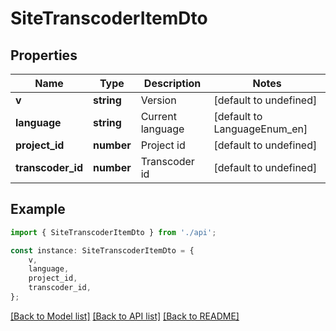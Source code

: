 # SiteTranscoderItemDto


## Properties

Name | Type | Description | Notes
------------ | ------------- | ------------- | -------------
**v** | **string** | Version | [default to undefined]
**language** | **string** | Current language | [default to LanguageEnum_en]
**project_id** | **number** | Project id | [default to undefined]
**transcoder_id** | **number** | Transcoder id | [default to undefined]

## Example

```typescript
import { SiteTranscoderItemDto } from './api';

const instance: SiteTranscoderItemDto = {
    v,
    language,
    project_id,
    transcoder_id,
};
```

[[Back to Model list]](../README.md#documentation-for-models) [[Back to API list]](../README.md#documentation-for-api-endpoints) [[Back to README]](../README.md)
